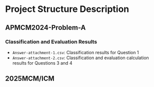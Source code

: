 # Project Structure Description

## APMCM2024-Problem-A

### Classification and Evaluation Results

- `Answer-attachment-1.csv`: Classification results for Question 1
- `Answer-attachment-2.csv`: Classification and evaluation calculation results for Questions 3 and 4

## 2025MCM/ICM

